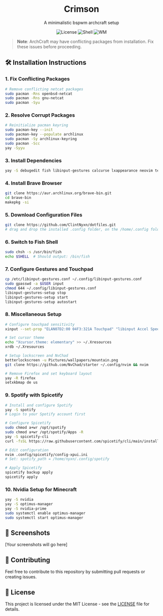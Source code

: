 <h1 align="center">
  <br>
  Crimson
  <br>
</h1>

<p align="center">
  A minimalistic bspwm archcraft setup
</p>

<div align="center">
  
  ![License](https://img.shields.io/badge/License-MIT-blue.svg)
  ![Shell](https://img.shields.io/badge/Shell-Fish-green.svg)
  ![WM](https://img.shields.io/badge/WM-ArchCraft-purple.svg)
  
</div>

> **Note**: ArchCraft may have conflicting packages from installation. Fix these issues before proceeding.

## 🛠️ Installation Instructions 

### 1. Fix Conflicting Packages
```bash
# Remove conflicting netcat packages
sudo pacman -Rns openbsd-netcat
sudo pacman -Rns gnu-netcat
sudo pacman -Syu
```

### 2. Resolve Corrupt Packages
```bash
# Reinitialize pacman keyring
sudo pacman-key --init
sudo pacman-key --populate archlinux
sudo pacman -Sy archlinux-keyring
sudo pacman -Scc
yay -Syyu
```

### 3. Install Dependencies
```bash
yay -S debugedit fish libinput-gestures calcurse lxappearance neovim telegram-desktop apple-fonts 6-2 cava
```

### 4. Install Brave Browser
```bash
git clone https://aur.archlinux.org/brave-bin.git
cd brave-bin
makepkg -si
```

### 5. Download Configuration Files
```bash
git clone https://github.com/ClintNyxn/dotfiles.git
# drag and drop the installed .config folder, on the /home/.config folder
```

### 6. Switch to Fish Shell
```bash
sudo chsh -s /usr/bin/fish
echo $SHELL  # Should output: /bin/fish
```

### 7. Configure Gestures and Touchpad
```bash
cp /etc/libinput-gestures.conf ~/.config/libinput-gestures.conf
sudo gpasswd -a $USER input
chmod 644 ~/.config/libinput-gestures.conf
libinput-gestures-setup stop
libinput-gestures-setup start
libinput-gestures-setup autostart
```

### 8. Miscellaneous Setup
```bash
# Configure touchpad sensitivity
xinput --set-prop "ELAN07D2:00 04F3:321A Touchpad" "libinput Accel Speed" 0.3

# Set cursor theme
echo "Xcursor.theme: elementary" >> ~/.Xresources
xrdb ~/.Xresources

# Setup lockscreen and NvChad
betterlockscreen -u Pictures/wallpapers/mountain.png
git clone https://github.com/NvChad/starter ~/.config/nvim && nvim

# Remove Firefox and set keyboard layout
yay -R firefox
setxkbmap de us
```

### 9. Spotify with Spicetify
```bash
# Install and configure Spotify
yay -S spotify
# Login to your Spotify account first

# Configure Spicetify
sudo chmod a+wr /opt/spotify
sudo chmod a+wr /opt/spotify/Apps -R
yay -S spicetify-cli
curl -fsSL https://raw.githubusercontent.com/spicetify/cli/main/install.sh | sh

# Edit configuration
nvim .config/spicetify/config-xpui.ini
# Set: spotify_path = /home/nyxn/.config/spotify

# Apply Spicetify
spicetify backup apply
spicetify apply
```

### 10. Nvidia Setup for Minecraft
```bash
yay -S nvidia
yay -S optimus-manager
yay -S nvidia-prime
sudo systemctl enable optimus-manager
sudo systemctl start optimus-manager
```

## 📸 Screenshots

[Your screenshots will go here]

## 🤝 Contributing

Feel free to contribute to this repository by submitting pull requests or creating issues.

## 📜 License

This project is licensed under the MIT License - see the [LICENSE](LICENSE) file for details.

